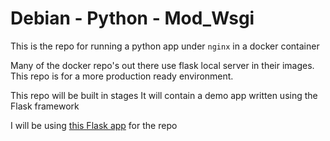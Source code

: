 # Debian - Python - Mod_Wsgi

This is the repo for running a python app under `nginx` in a docker container

Many of the docker repo's out there use flask local server in their images.
This repo is for a more production ready environment.

This repo will be built in stages
It will contain a demo app written using the Flask framework

I will be using [this Flask app](http://code.tutsplus.com/tutorials/an-introduction-to-pythons-flask-framework--net-28822) for the repo

